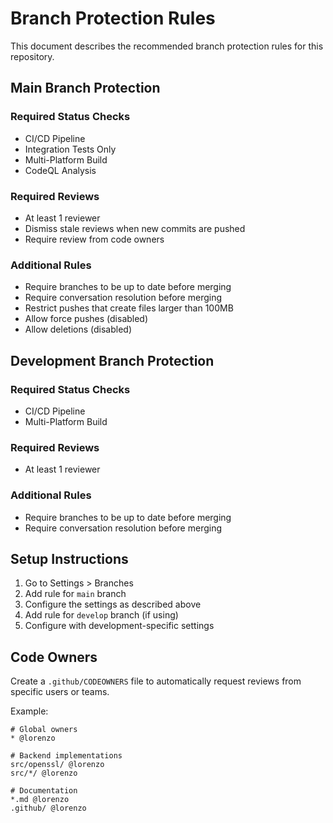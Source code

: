 # Branch Protection Rules

This document describes the recommended branch protection rules for this repository.

## Main Branch Protection

### Required Status Checks
- CI/CD Pipeline
- Integration Tests Only
- Multi-Platform Build
- CodeQL Analysis

### Required Reviews
- At least 1 reviewer
- Dismiss stale reviews when new commits are pushed
- Require review from code owners

### Additional Rules
- Require branches to be up to date before merging
- Require conversation resolution before merging
- Restrict pushes that create files larger than 100MB
- Allow force pushes (disabled)
- Allow deletions (disabled)

## Development Branch Protection

### Required Status Checks
- CI/CD Pipeline
- Multi-Platform Build

### Required Reviews
- At least 1 reviewer

### Additional Rules
- Require branches to be up to date before merging
- Require conversation resolution before merging

## Setup Instructions

1. Go to Settings > Branches
2. Add rule for `main` branch
3. Configure the settings as described above
4. Add rule for `develop` branch (if using)
5. Configure with development-specific settings

## Code Owners

Create a `.github/CODEOWNERS` file to automatically request reviews from specific users or teams.

Example:
```
# Global owners
* @lorenzo

# Backend implementations
src/openssl/ @lorenzo
src/*/ @lorenzo

# Documentation
*.md @lorenzo
.github/ @lorenzo
```
